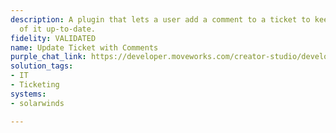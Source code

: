 ```yaml
---
description: A plugin that lets a user add a comment to a ticket to keep the status
  of it up-to-date.
fidelity: VALIDATED
name: Update Ticket with Comments
purple_chat_link: https://developer.moveworks.com/creator-studio/developer-tools/purple-chat/?conversation=%7B%22startTimestamp%22%3A%2211%3A43%2BAM%22%2C%22messages%22%3A%5B%7B%22parts%22%3A%5B%7B%22richText%22%3A%22can+you+add+a+comment+to+my+ticket+%2378912%3F%22%7D%5D%2C%22role%22%3A%22user%22%7D%2C%7B%22parts%22%3A%5B%7B%22richText%22%3A%22Sure%21+What+would+you+like+to+add%3F%22%7D%5D%2C%22role%22%3A%22assistant%22%7D%2C%7B%22parts%22%3A%5B%7B%22richText%22%3A%22I+tried+restarting+my+laptop%2C+but+the+VPN+issue+still+persists.%22%7D%5D%2C%22role%22%3A%22user%22%7D%2C%7B%22parts%22%3A%5B%7B%22richText%22%3A%22I%E2%80%99ve+added+your+comment+to+Ticket+%22%7D%2C%7B%22citations%22%3A%5B%7B%22citationTitle%22%3A%22%2378912%22%2C%22connectorName%22%3A%22solarwinds%22%7D%5D%7D%2C%7B%22richText%22%3A%22%3A%5Cn%27User+restarted+their+laptop%2C+but+the+VPN+issue+persists.%27%22%7D%5D%2C%22role%22%3A%22assistant%22%7D%5D%7D
solution_tags:
- IT
- Ticketing
systems:
- solarwinds

---
```


